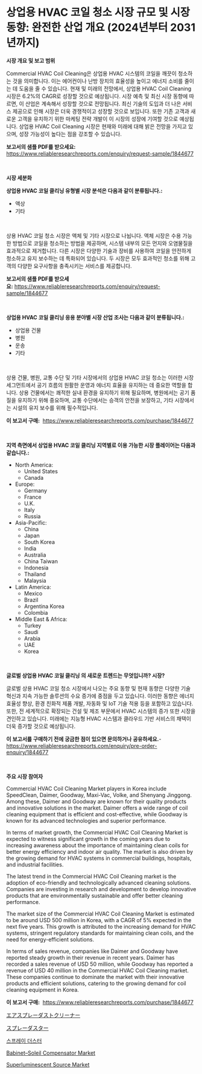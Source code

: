 <p><h1>상업용 HVAC 코일 청소 시장 규모 및 시장 동향: 완전한 산업 개요 (2024년부터 2031년까지)</h1></p><p><strong>시장 개요 및 보고 범위</strong></p>
<p><p>Commercial HVAC Coil Cleaning은 상업용 HVAC 시스템의 코일을 깨끗이 청소하는 것을 의미합니다. 이는 에어컨이나 난방 장치의 효율성을 높이고 에너지 소비를 줄이는 데 도움을 줄 수 있습니다. 현재 및 미래의 전망에서, 상업용 HVAC Coil Cleaning 시장은 6.2%의 CAGR로 성장할 것으로 예상됩니다. 시장 예측 및 최신 시장 동향에 따르면, 이 산업은 계속해서 성장할 것으로 전망됩니다. 최신 기술의 도입과 더 나은 서비스 제공으로 인해 시장은 더욱 경쟁적이고 성장할 것으로 보입니다. 또한 기존 고객과 새로운 고객을 유치하기 위한 마케팅 전략 개발이 이 시장의 성장에 기여할 것으로 예상됩니다. 상업용 HVAC Coil Cleaning 시장은 현재와 미래에 대해 밝은 전망을 가지고 있으며, 성장 가능성이 높다는 점을 강조할 수 있습니다.</p></p>
<p><strong>보고서의 샘플 PDF를 받으세요:</strong> <a href="https://www.reliableresearchreports.com/enquiry/request-sample/1844677">https://www.reliableresearchreports.com/enquiry/request-sample/1844677</a></p>
<p>&nbsp;</p>
<p><strong>시장 세분화</strong></p>
<p><strong>상업용 HVAC 코일 클리닝 유형별 시장 분석은 다음과 같이 분류됩니다.:</strong></p>
<p><ul><li>액상</li><li>기타</li></ul></p>
<p>&nbsp;</p>
<p><p>상용 HVAC 코일 청소 시장은 액체 및 기타 시장으로 나뉩니다. 액체 시장은 수용 가능한 방법으로 코일을 청소하는 방법을 제공하며, 시스템 내부의 모든 먼지와 오염물질을 효과적으로 제거합니다. 다른 시장은 다양한 기술과 장비를 사용하여 코일을 안전하게 청소하고 유지 보수하는 데 특화되어 있습니다. 두 시장은 모두 효과적인 청소를 위해 고객의 다양한 요구사항을 충족시키는 서비스를 제공합니다.</p></p>
<p><strong>보고서의 샘플 PDF를 받으세요:</strong>&nbsp;<a href="https://www.reliableresearchreports.com/enquiry/request-sample/1844677">https://www.reliableresearchreports.com/enquiry/request-sample/1844677</a></p>
<p>&nbsp;</p>
<p><strong> 상업용 HVAC 코일 클리닝 응용 분야별 시장 산업 조사는 다음과 같이 분류됩니다.:</strong></p>
<p><ul><li>상업용 건물</li><li>병원</li><li>운송</li><li>기타</li></ul></p>
<p>&nbsp;</p>
<p><p>상용 건물, 병원, 교통 수단 및 기타 시장에서의 상업용 HVAC 코일 청소는 이러한 시장 세그먼트에서 공기 흐름의 원활한 운영과 에너지 효율을 유지하는 데 중요한 역할을 합니다. 상용 건물에서는 쾌적한 실내 환경을 유지하기 위해 필요하며, 병원에서는 공기 품질을 유지하기 위해 중요하며, 교통 수단에서는 승객의 안전을 보장하고, 기타 시장에서는 시설의 유지 보수를 위해 필수적입니다.</p></p>
<p><strong>이 보고서 구매:</strong>&nbsp; <a href="https://www.reliableresearchreports.com/purchase/1844677">https://www.reliableresearchreports.com/purchase/1844677</a></p>
<p>&nbsp;</p>
<p><strong>지역 측면에서 상업용 HVAC 코일 클리닝 지역별로 이용 가능한 시장 플레이어는 다음과 같습니다.:</strong></p>
<p><ul>
    <li>
        North America:
        <ul>
            <li>United States</li>
            <li>Canada</li>
        </ul>
    </li>
    <li>
        Europe:
        <ul>
            <li>Germany</li>
            <li>France</li>
            <li>U.K.</li>
            <li>Italy</li>
            <li>Russia</li>
        </ul>
    </li>
    <li>
        Asia-Pacific:
        <ul>
            <li>China</li>
            <li>Japan</li>
            <li>South Korea</li>
            <li>India</li>
            <li>Australia</li>
            <li>China Taiwan</li>
            <li>Indonesia</li>
            <li>Thailand</li>
            <li>Malaysia</li>
        </ul>
    </li>
    <li>
        Latin America:
        <ul>
            <li>Mexico</li>
            <li>Brazil</li>
            <li>Argentina Korea</li>
            <li>Colombia</li>
        </ul>
    </li>
    <li>
        Middle East & Africa:
        <ul>
            <li>Turkey</li>
            <li>Saudi</li>
            <li>Arabia</li>
            <li>UAE</li>
            <li>Korea</li>
        </ul>
    </li>
    </ul></p>
<p>&nbsp;</p>
<p><strong>글로벌 상업용 HVAC 코일 클리닝 의 새로운 트렌드는 무엇입니까? 시장?</strong></p>
<p><p>글로벌 상용 HVAC 코일 청소 시장에서 나오는 주요 동향 및 현재 동향은 다양한 기술 혁신과 지속 가능한 솔루션의 수요 증가에 중점을 두고 있습니다. 이러한 동향은 에너지 효율성 향상, 환경 친화적 제품 개발, 자동화 및 IoT 기술 적용 등을 포함하고 있습니다. 또한, 전 세계적으로 확장되는 건설 및 제조 부문에서 HVAC 시스템의 증가 또한 시장을 견인하고 있습니다. 미래에는 지능형 HVAC 시스템과 클라우드 기반 서비스의 채택이 더욱 증가할 것으로 예상됩니다.</p></p>
<p><strong>이 보고서를 구매하기 전에 궁금한 점이 있으면 문의하거나 공유하세요.</strong>- <a href="https://www.reliableresearchreports.com/enquiry/pre-order-enquiry/1844677">https://www.reliableresearchreports.com/enquiry/pre-order-enquiry/1844677</a></p>
<p>&nbsp;</p>
<p><strong>주요 시장 참여자</strong></p>
<p><p>Commercial HVAC Coil Cleaning Market players in Korea include SpeedClean, Daimer, Goodway, Maxi-Vac, Volke, and Shenyang Jinggong. Among these, Daimer and Goodway are known for their quality products and innovative solutions in the market. Daimer offers a wide range of coil cleaning equipment that is efficient and cost-effective, while Goodway is known for its advanced technologies and superior performance.</p><p>In terms of market growth, the Commercial HVAC Coil Cleaning Market is expected to witness significant growth in the coming years due to increasing awareness about the importance of maintaining clean coils for better energy efficiency and indoor air quality. The market is also driven by the growing demand for HVAC systems in commercial buildings, hospitals, and industrial facilities.</p><p>The latest trend in the Commercial HVAC Coil Cleaning market is the adoption of eco-friendly and technologically advanced cleaning solutions. Companies are investing in research and development to develop innovative products that are environmentally sustainable and offer better cleaning performance.</p><p>The market size of the Commercial HVAC Coil Cleaning Market is estimated to be around USD 500 million in Korea, with a CAGR of 5% expected in the next five years. This growth is attributed to the increasing demand for HVAC systems, stringent regulatory standards for maintaining clean coils, and the need for energy-efficient solutions.</p><p>In terms of sales revenue, companies like Daimer and Goodway have reported steady growth in their revenue in recent years. Daimer has recorded a sales revenue of USD 50 million, while Goodway has reported a revenue of USD 40 million in the Commercial HVAC Coil Cleaning market. These companies continue to dominate the market with their innovative products and efficient solutions, catering to the growing demand for coil cleaning equipment in Korea.</p></p>
<p><strong>이 보고서 구매:</strong>&nbsp;&nbsp;<a href="https://www.reliableresearchreports.com/purchase/1844677">https://www.reliableresearchreports.com/purchase/1844677</a></p>
<p><p><a href="https://github.com/efcvopdgkdx128/Market-Research-Report-List-1/blob/main/8771606185919.md">エアスプレーダストクリーナー</a></p><p><a href="https://github.com/hwbcz413288296/Market-Research-Report-List-1/blob/main/9543810185920.md">スプレーダスター</a></p><p><a href="https://github.com/fredrickeglers/Market-Research-Report-List-1/blob/main/5395607185915.md">스프레이 더스터</a></p><p><a href="https://issuu.com/reportprime-2/docs/babinetsoleil-compensator-market-size-2030.pptx">Babinet–Soleil Compensator Market</a></p><p><a href="https://issuu.com/reportprime-2/docs/superluminescent-source-market-size-2030.pptx">Superluminescent Source Market</a></p></p>
